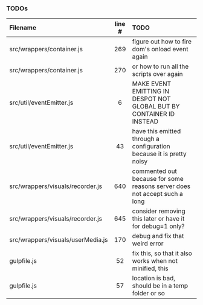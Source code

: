 ### TODOs
| Filename | line # | TODO
|:------|:------:|:------
| src/wrappers/container.js | 269 | figure out how to fire dom's onload event again
| src/wrappers/container.js | 270 | or how to run all the scripts over again
| src/util/eventEmitter.js | 6 | MAKE EVENT EMITTING IN DESPOT NOT GLOBAL BUT BY CONTAINER ID INSTEAD
| src/util/eventEmitter.js | 43 | have this emitted through a configuration because it is pretty noisy
| src/wrappers/visuals/recorder.js | 640 | commented out because for some reasons server does not accept such a long
| src/wrappers/visuals/recorder.js | 645 | consider removing this later or have it for debug=1 only?
| src/wrappers/visuals/userMedia.js | 170 | debug and fix that weird error
| gulpfile.js | 52 | fix this, so that it also works when not minified, this
| gulpfile.js | 57 | location is bad, should be in a temp folder or so
